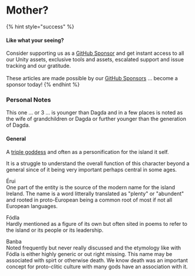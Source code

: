 # Mother?

{% hint style="success" %}
#### Like what your seeing?

Consider supporting us as a [GitHub Sponsor](../../../../../../become-a-sponsor/) and get instant access to all our Unity assets, exclusive tools and assets, escalated support and issue tracking and our gratitude.\
\
These articles are made possible by our [GitHub Sponsors](https://github.com/sponsors/heathen-engineering) ... become a sponsor today!
{% endhint %}

### Personal Notes

This one ... or 3 ... is younger than Dagda and in a few places is noted as the wife of grandchildren or Dagda or further younger than the generation of Dagda.

#### General

A [triple goddess](../../../../research/disambiguation/triple-persona.md) and often as a personification for the island it self.

It is a struggle to understand the overall function of this character beyond a general since of it being very important perhaps central in some ages.

Érui \
One part of the entity is the source of the modern name for the island Ireland. The name is a word litterally translated as "plenty" or "abundent" and rooted in proto-European being a common root of most if not all European languages.

Fódla\
Hardly mentioned as a figure of its own but often sited in poems to refer to the island or its people or its leadership.&#x20;

Banba\
Noted frequently but never really discussed and the etymology like with Fódla is either highly generic or out right missing. This name may be associated with spirt or otherwise death. We know death was an important concept for proto-clitic culture with many gods have an association with it.

